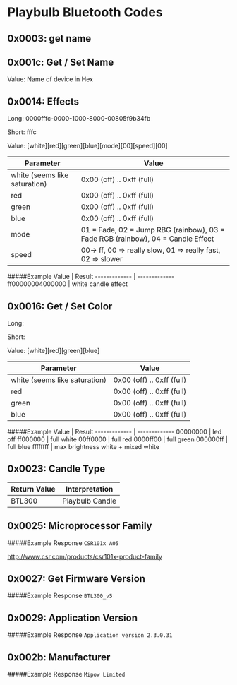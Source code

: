 Playbulb Bluetooth Codes
====================

0x0003: get name
---------------------
0x001c: Get / Set Name
---------------------
Value: Name of device in Hex

0x0014: Effects
---------------------
Long: 0000fffc-0000-1000-8000-00805f9b34fb

Short: fffc

Value: [white][red][green][blue][mode][00][speed][00]

Parameter  | Value
------------- | -------------
white (seems like saturation) | 0x00 (off) .. 0xff (full)
red | 0x00 (off) .. 0xff (full)
green | 0x00 (off) .. 0xff (full)
blue | 0x00 (off) .. 0xff (full)
mode  | 01 = Fade, 02 = Jump RBG (rainbow), 03 = Fade RGB (rainbow), 04 = Candle Effect
speed | 00-> ff, 00 => really slow, 01 => really fast, 02 => slower

#####Example
Value  | Result
------------- | -------------
ff00000004000000 | white candle effect


0x0016: Get / Set Color
---------------------
Long:

Short:

Value: [white][red][green][blue]

Parameter  | Value
------------- | -------------
white (seems like saturation) | 0x00 (off) .. 0xff (full)
red | 0x00 (off) .. 0xff (full)
green | 0x00 (off) .. 0xff (full)
blue | 0x00 (off) .. 0xff (full)

#####Example
Value  | Result
------------- | -------------
00000000 | led off
ff000000 | full white
00ff0000 | full red
0000ff00 | full green
000000ff | full blue
ffffffff | max brightness white + mixed white

0x0023: Candle Type
---------------------
Return Value  | Interpretation
------------- | -------------
BTL300  | Playbulb Candle

0x0025: Microprocessor Family
---------------------
#####Example Response
`CSR101x A05`


http://www.csr.com/products/csr101x-product-family


0x0027: Get Firmware Version
---------------------
#####Example Response
`BTL300_v5`


0x0029: Application Version
---------------------
#####Example Response
`Application version 2.3.0.31`


0x002b: Manufacturer
---------------------
#####Example Response
`Mipow Limited`

